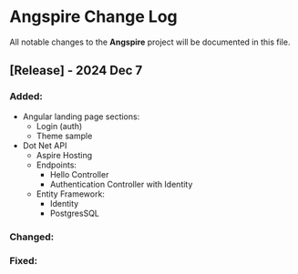 
# Angspire Change Log
All notable changes to the **Angspire** project will be documented in this file.

## [Release] - 2024 Dec 7

### Added:
- Angular landing page sections:
  - Login (auth)
  - Theme sample
- Dot Net API
  - Aspire Hosting
  - Endpoints:
    - Hello Controller
    - Authentication Controller with Identity
  - Entity Framework:
    - Identity
    - PostgresSQL

### Changed:

### Fixed: